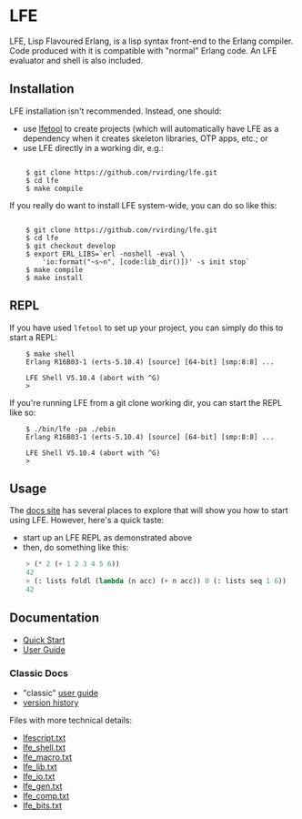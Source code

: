 # LFE

LFE, Lisp Flavoured Erlang, is a lisp syntax front-end to the Erlang
compiler. Code produced with it is compatible with "normal" Erlang
code. An LFE evaluator and shell is also included.


## Installation

LFE installation isn't recommended. Instead, one should:

* use [lfetool](https://github.com/lfe/lfetool) to create projects (which will
  automatically have LFE as a dependency when it creates skeleton libraries,
  OTP apps, etc.; or
* use LFE directly in a working dir, e.g.:

```shell

    $ git clone https://github.com/rvirding/lfe.git
    $ cd lfe
    $ make compile
```

If you really do want to install LFE system-wide, you can do so like this:

```shell

    $ git clone https://github.com/rvirding/lfe.git
    $ cd lfe
    $ git checkout develop
    $ export ERL_LIBS=`erl -noshell -eval \
        'io:format("~s~n", [code:lib_dir()])' -s init stop`
    $ make compile
    $ make install
```

## REPL

If you have used ``lfetool`` to set up your project, you can simply do this to
start a REPL:

```shell
    $ make shell
    Erlang R16B03-1 (erts-5.10.4) [source] [64-bit] [smp:8:8] ...

    LFE Shell V5.10.4 (abort with ^G)
    >
```

If you're running LFE from a git clone working dir, you can start the REPL
like so:

```shell
    $ ./bin/lfe -pa ./ebin
    Erlang R16B03-1 (erts-5.10.4) [source] [64-bit] [smp:8:8] ...

    LFE Shell V5.10.4 (abort with ^G)
    >
```

## Usage

The [docs site](http://lfe.github.io/docs.html) has several places to explore
that will show you how to start using LFE. However, here's a quick taste:

* start up an LFE REPL as demonstrated above
* then, do something like this:
```cl
    > (* 2 (+ 1 2 3 4 5 6))
    42
    > (: lists foldl (lambda (n acc) (+ n acc)) 0 (: lists seq 1 6))
    42
```

## Documentation

* [Quick Start](http://lfe.github.io/quick-start/1.html)
* [User Guide](http://lfe.github.io/user-guide/intro/1.html)


### Classic Docs

* "classic" [user guide](doc/user_guide.txt)
* [version history](doc/version_history.md)

Files with more technical details:

* [lfescript.txt](doc/lfescript.txt)
* [lfe_shell.txt](doc/lfe_shell.txt)
* [lfe_macro.txt](doc/lfe_macro.txt)
* [lfe_lib.txt](doc/lfe_lib.txt)
* [lfe_io.txt](doc/lfe_io.txt)
* [lfe_gen.txt](doc/lfe_gen.txt)
* [lfe_comp.txt](doc/lfe_comp.txt)
* [lfe_bits.txt](doc/lfe_bits.txt)
